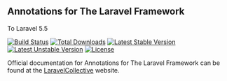 ## Annotations for The Laravel Framework

To Laravel 5.5

[![Build Status](https://travis-ci.org/lpcdernoncourt/annotations.svg?branch=5.5)](https://travis-ci.org/lpcdernoncourt/annotations)
[![Total Downloads](https://poser.pugx.org/lpcdernoncourt/annotations/downloads)](https://packagist.org/packages/lpcdernoncourt/annotations)
[![Latest Stable Version](https://poser.pugx.org/lpcdernoncourt/annotations/v/stable.svg)](https://packagist.org/packages/lpcdernoncourt/annotations)
[![Latest Unstable Version](https://poser.pugx.org/lpcdernoncourt/annotations/v/unstable.svg)](https://packagist.org/packages/lpcdernoncourt/annotations)
[![License](https://poser.pugx.org/lpcdernoncourt/annotations/license.svg)](https://packagist.org/packages/lpcdernoncourt/annotations)

Official documentation for Annotations for The Laravel Framework can be found at the [LaravelCollective](http://laravelcollective.com) website.
